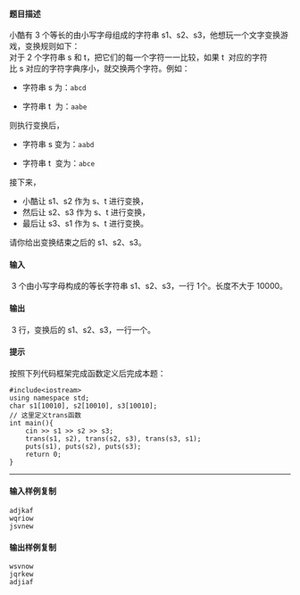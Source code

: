 #### 题目描述

小酷有 3 个等长的由小写字母组成的字符串 s1、s2、s3，他想玩一个文字变换游戏，变换规则如下：  
对于 2 个字符串 s 和 t，把它们的每一个字符一一比较，如果 t  对应的字符比 s 对应的字符字典序小，就交换两个字符。例如：  

-   字符串 s 为：`abcd`  
    
-   字符串 t  为：`aabe`  
    

则执行变换后，  

-   字符串 s 变为：`aabd`  
    
-   字符串 t  变为：`abce`  
    

接下来，

-   小酷让 s1、s2 作为 s、t 进行变换，
-   然后让 s2、s3 作为 s、t 进行变换，
-   最后让 s3、s1 作为 s、t 进行变换。  
    

请你给出变换结束之后的 s1、s2、s3。  

#### 输入

 3 个由小写字母构成的等长字符串 s1、s2、s3，一行 1个。长度不大于 10000。

#### 输出

 3 行，变换后的 s1、s2、s3，一行一个。

#### 提示

按照下列代码框架完成函数定义后完成本题：
```
#include<iostream>
using namespace std;
char s1[10010], s2[10010], s3[10010];
// 这里定义trans函数
int main(){
    cin >> s1 >> s2 >> s3;
    trans(s1, s2), trans(s2, s3), trans(s3, s1);
    puts(s1), puts(s2), puts(s3);
    return 0;
}
```
___

#### 输入样例复制

```
adjkaf
wqriow
jsvnew
```

#### 输出样例复制

```
wsvnow
jqrkew
adjiaf
```